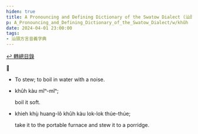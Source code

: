 ```yaml
---
hiden: true
title: A Pronouncing and Defining Dictionary of the Swatow Dialect (汕頭方言音義字典) / khûh
p: A_Pronouncing_and_Defining_Dictionary_of_the_Swatow_Dialect/w/khûh
date: 2024-04-01 23:00:00
tags: 
- 汕頭方言音義字典
---
```


[↩️ 轉總目錄](/A_Pronouncing_and_Defining_Dictionary_of_the_Swatow_Dialect)


**𠔠**
- To stew; to boil in water with a noise.

- khûh kàu mîⁿ-mîⁿ;

  boil it soft.

- khieh khṳ̀ huang-lô khûh kàu lok-lok thúe-thúe;

  take it to the portable furnace and stew it to a porridge.